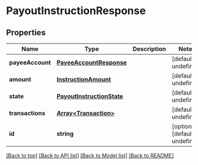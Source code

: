 # PayoutInstructionResponse

## Properties

|Name | Type | Description | Notes|
|------------ | ------------- | ------------- | -------------|
|**payeeAccount** | [**PayeeAccountResponse**](PayeeAccountResponse.md) |  | [default to undefined]|
|**amount** | [**InstructionAmount**](InstructionAmount.md) |  | [default to undefined]|
|**state** | [**PayoutInstructionState**](PayoutInstructionState.md) |  | [default to undefined]|
|**transactions** | [**Array&lt;Transaction&gt;**](Transaction.md) |  | [default to undefined]|
|**id** | **string** |  | [optional] [default to undefined]|




[[Back to top]](#) [[Back to API list]](../../README.md#documentation-for-api-endpoints) [[Back to Model list]](../../README.md#documentation-for-models) [[Back to README]](../../README.md)
